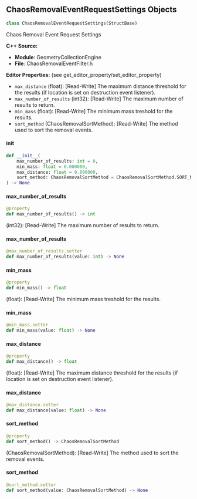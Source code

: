 ## ChaosRemovalEventRequestSettings Objects

```python
class ChaosRemovalEventRequestSettings(StructBase)
```

Chaos Removal Event Request Settings

**C++ Source:**

- **Module**: GeometryCollectionEngine
- **File**: ChaosRemovalEventFilter.h

**Editor Properties:** (see get_editor_property/set_editor_property)

- ``max_distance`` (float):  [Read-Write] The maximum distance threshold for the results (if location is set on destruction event listener).
- ``max_number_of_results`` (int32):  [Read-Write] The maximum number of results to return.
- ``min_mass`` (float):  [Read-Write] The minimum mass treshold for the results.
- ``sort_method`` (ChaosRemovalSortMethod):  [Read-Write] The method used to sort the removal events.

<a id="unreal.ChaosRemovalEventRequestSettings.__init__"></a>

#### __init__

```python
def __init__(
    max_number_of_results: int = 0,
    min_mass: float = 0.000000,
    max_distance: float = 0.000000,
    sort_method: ChaosRemovalSortMethod = ChaosRemovalSortMethod.SORT_NONE
) -> None
```

<a id="unreal.ChaosRemovalEventRequestSettings.max_number_of_results"></a>

#### max_number_of_results

```python
@property
def max_number_of_results() -> int
```

(int32):  [Read-Write] The maximum number of results to return.

<a id="unreal.ChaosRemovalEventRequestSettings.max_number_of_results"></a>

#### max_number_of_results

```python
@max_number_of_results.setter
def max_number_of_results(value: int) -> None
```

<a id="unreal.ChaosRemovalEventRequestSettings.min_mass"></a>

#### min_mass

```python
@property
def min_mass() -> float
```

(float):  [Read-Write] The minimum mass treshold for the results.

<a id="unreal.ChaosRemovalEventRequestSettings.min_mass"></a>

#### min_mass

```python
@min_mass.setter
def min_mass(value: float) -> None
```

<a id="unreal.ChaosRemovalEventRequestSettings.max_distance"></a>

#### max_distance

```python
@property
def max_distance() -> float
```

(float):  [Read-Write] The maximum distance threshold for the results (if location is set on destruction event listener).

<a id="unreal.ChaosRemovalEventRequestSettings.max_distance"></a>

#### max_distance

```python
@max_distance.setter
def max_distance(value: float) -> None
```

<a id="unreal.ChaosRemovalEventRequestSettings.sort_method"></a>

#### sort_method

```python
@property
def sort_method() -> ChaosRemovalSortMethod
```

(ChaosRemovalSortMethod):  [Read-Write] The method used to sort the removal events.

<a id="unreal.ChaosRemovalEventRequestSettings.sort_method"></a>

#### sort_method

```python
@sort_method.setter
def sort_method(value: ChaosRemovalSortMethod) -> None
```

<a id="unreal.ChaosTrailingEventRequestSettings"></a>